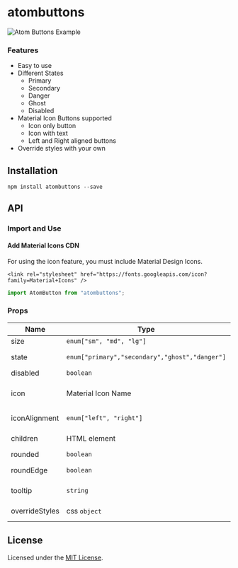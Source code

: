# atombuttons

![Atom Buttons Example](https://i.imgur.com/vR9ZaTb.png)

### Features
- Easy to use
- Different States
    - Primary
    - Secondary
    - Danger
    - Ghost
    - Disabled
- Material Icon Buttons supported
    - Icon only button
    - Icon with text
    - Left and Right aligned buttons
- Override styles with your own

## Installation

```shell
npm install atombuttons --save
```

## API

### Import and Use

#### Add Material Icons CDN
For using the icon feature, you must include Material Design Icons.
```
<link rel="stylesheet" href="https://fonts.googleapis.com/icon?family=Material+Icons" />
```

```js
import AtomButton from "atombuttons";
```

### Props

| Name  | Type  | Default  | Description  |
|---|---|---|---|
| size  | `enum["sm", "md", "lg"]` | `"md"`  | Defines the `size` of button  |
| state  | `enum["primary","secondary","ghost","danger"]`  | `"primary"`  | The color scheme of button. Defaults to `primary`  |
| disabled  |  `boolean` | `false`  | if `true`, disables the button  |
|  icon | Material Icon Name  | null  | Icons can be picked up from here -> https://fonts.google.com/icons  |
|  iconAlignment | `enum["left", "right"]`  | `"left"`  |  Aligns the chosen icon to `left` or `right` |
|  children | HTML element  | null  | if specified, it's wrapped in a <span> tag  |
| rounded  | `boolean`  | `false`  | Makes the buttons rounded  |
| roundEdge  |  `boolean` | `false`  | Makes the buttons slightly round edged  |
| tooltip  |  `string` | null  | It adds a tooltip around the button  |
|  overrideStyles | css `object`  | `{}`  | applies the object to `style{{}}` property |

## License

Licensed under the [MIT License](https://github.com/Bttstrp/bootstrap-switch/blob/master/LICENSE).